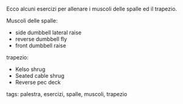 Ecco alcuni esercizi per allenare i muscoli delle spalle ed il trapezio.

Muscoli delle spalle:

- side dumbbell lateral raise
- reverse dumbbell fly
- front dumbbell raise

trapezio:

- Kelso shrug
- Seated cable shrug
- Reverse pec deck

tags: palestra, esercizi, spalle, muscoli, trapezio
